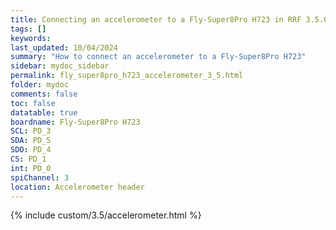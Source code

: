 ```yaml
---
title: Connecting an accelerometer to a Fly-Super8Pro H723 in RRF 3.5.0 Onwards
tags: []
keywords: 
last_updated: 10/04/2024
summary: "How to connect an accelerometer to a Fly-Super8Pro H723"
sidebar: mydoc_sidebar
permalink: fly_super8pro_h723_accelerometer_3_5.html
folder: mydoc
comments: false
toc: false
datatable: true
boardname: Fly-Super8Pro H723
SCL: PD_3
SDA: PD_5
SDO: PD_4
CS: PD_1
int: PD_0
spiChannel: 3
location: Accelerometer header
---
```


{% include custom/3.5/accelerometer.html %}
